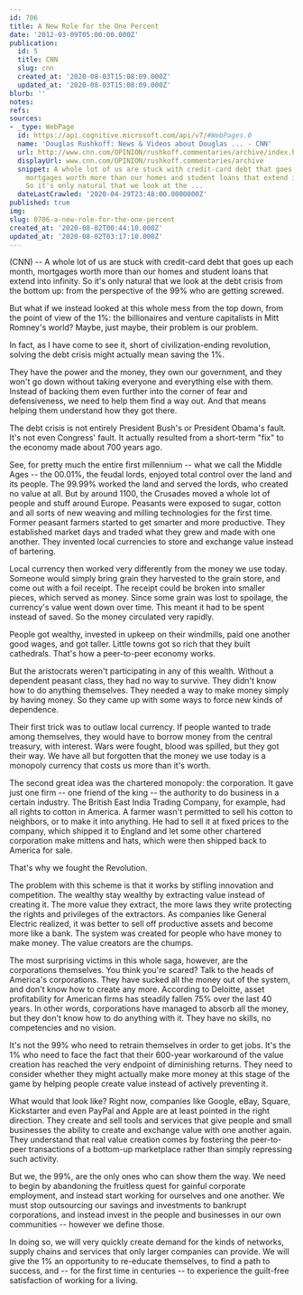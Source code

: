 ```yaml
---
id: 706
title: A New Role for the One Percent
date: '2012-03-09T05:00:00.000Z'
publication:
  id: 5
  title: CNN
  slug: cnn
  created_at: '2020-08-03T15:08:09.000Z'
  updated_at: '2020-08-03T15:08:09.000Z'
blurb: ''
notes: 
refs: 
sources:
- _type: WebPage
  id: https://api.cognitive.microsoft.com/api/v7/#WebPages.0
  name: 'Douglas Rushkoff: News & Videos about Douglas ... - CNN'
  url: http://www.cnn.com/OPINION/rushkoff.commentaries/archive/index.html
  displayUrl: www.cnn.com/OPINION/rushkoff.commentaries/archive
  snippet: A whole lot of us are stuck with credit-card debt that goes up each month,
    mortgages worth more than our homes and student loans that extend into infinity.
    So it's only natural that we look at the ...
  dateLastCrawled: '2020-04-29T23:48:00.0000000Z'
published: true
img: 
slug: 0706-a-new-role-for-the-one-percent
created_at: '2020-08-02T00:44:10.000Z'
updated_at: '2020-08-02T03:17:10.000Z'
---
```

(CNN) -- A whole lot of us are stuck with credit-card debt that goes up each month, mortgages worth more than our homes and student loans that extend into infinity. So it's only natural that we look at the debt crisis from the bottom up: from the perspective of the 99% who are getting screwed.

But what if we instead looked at this whole mess from the top down, from the point of view of the 1%: the billionaires and venture capitalists in Mitt Romney's world? Maybe, just maybe, their problem is our problem.

In fact, as I have come to see it, short of civilization-ending revolution, solving the debt crisis might actually mean saving the 1%.

They have the power and the money, they own our government, and they won't go down without taking everyone and everything else with them. Instead of backing them even further into the corner of fear and defensiveness, we need to help them find a way out. And that means helping them understand how they got there.

The debt crisis is not entirely President Bush's or President Obama's fault. It's not even Congress' fault. It actually resulted from a short-term "fix" to the economy made about 700 years ago.

See, for pretty much the entire first millennium -- what we call the Middle Ages -- the 00.01%, the feudal lords, enjoyed total control over the land and its people. The 99.99% worked the land and served the lords, who created no value at all. But by around 1100, the Crusades moved a whole lot of people and stuff around Europe. Peasants were exposed to sugar, cotton and all sorts of new weaving and milling technologies for the first time. Former peasant farmers started to get smarter and more productive. They established market days and traded what they grew and made with one another. They invented local currencies to store and exchange value instead of bartering.

Local currency then worked very differently from the money we use today. Someone would simply bring grain they harvested to the grain store, and come out with a foil receipt. The receipt could be broken into smaller pieces, which served as money. Since some grain was lost to spoilage, the currency's value went down over time. This meant it had to be spent instead of saved. So the money circulated very rapidly.

People got wealthy, invested in upkeep on their windmills, paid one another good wages, and got taller. Little towns got so rich that they built cathedrals. That's how a peer-to-peer economy works.

But the aristocrats weren't participating in any of this wealth. Without a dependent peasant class, they had no way to survive. They didn't know how to do anything themselves. They needed a way to make money simply by having money. So they came up with some ways to force new kinds of dependence.

Their first trick was to outlaw local currency. If people wanted to trade among themselves, they would have to borrow money from the central treasury, with interest. Wars were fought, blood was spilled, but they got their way. We have all but forgotten that the money we use today is a monopoly currency that costs us more than it's worth.

The second great idea was the chartered monopoly: the corporation. It gave just one firm -- one friend of the king -- the authority to do business in a certain industry. The British East India Trading Company, for example, had all rights to cotton in America. A farmer wasn't permitted to sell his cotton to neighbors, or to make it into anything. He had to sell it at fixed prices to the company, which shipped it to England and let some other chartered corporation make mittens and hats, which were then shipped back to America for sale.

That's why we fought the Revolution.

The problem with this scheme is that it works by stifling innovation and competition. The wealthy stay wealthy by extracting value instead of creating it. The more value they extract, the more laws they write protecting the rights and privileges of the extractors. As companies like General Electric realized, it was better to sell off productive assets and become more like a bank. The system was created for people who have money to make money. The value creators are the chumps.

The most surprising victims in this whole saga, however, are the corporations themselves. You think you're scared? Talk to the heads of America's corporations. They have sucked all the money out of the system, and don't know how to create any more. According to Deloitte, asset profitability for American firms has steadily fallen 75% over the last 40 years. In other words, corporations have managed to absorb all the money, but they don't know how to do anything with it. They have no skills, no competencies and no vision.

It's not the 99% who need to retrain themselves in order to get jobs. It's the 1% who need to face the fact that their 600-year workaround of the value creation has reached the very endpoint of diminishing returns. They need to consider whether they might actually make more money at this stage of the game by helping people create value instead of actively preventing it.

What would that look like? Right now, companies like Google, eBay, Square, Kickstarter and even PayPal and Apple are at least pointed in the right direction. They create and sell tools and services that give people and small businesses the ability to create and exchange value with one another again. They understand that real value creation comes by fostering the peer-to-peer transactions of a bottom-up marketplace rather than simply repressing such activity.

But we, the 99%, are the only ones who can show them the way. We need to begin by abandoning the fruitless quest for gainful corporate employment, and instead start working for ourselves and one another. We must stop outsourcing our savings and investments to bankrupt corporations, and instead invest in the people and businesses in our own communities -- however we define those.

In doing so, we will very quickly create demand for the kinds of networks, supply chains and services that only larger companies can provide. We will give the 1% an opportunity to re-educate themselves, to find a path to success, and -- for the first time in centuries -- to experience the guilt-free satisfaction of working for a living.
